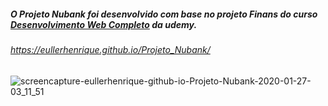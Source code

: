 ##### O Projeto Nubank foi desenvolvido com base no projeto Finans do curso [Desenvolvimento Web Completo](https://www.udemy.com/course/web-completo/) da udemy.

###### https://eullerhenrique.github.io/Projeto_Nubank/

![screencapture-eullerhenrique-github-io-Projeto-Nubank-2020-01-27-03_11_51](https://user-images.githubusercontent.com/48317736/73153494-cd3e7400-40b2-11ea-8962-cce684feff1f.png)

